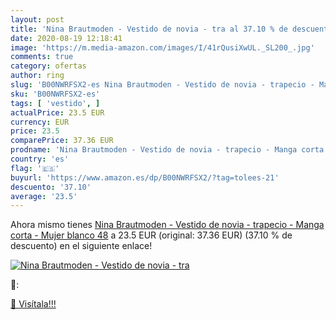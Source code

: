 ```yaml
---
layout: post
title: 'Nina Brautmoden - Vestido de novia - tra al 37.10 % de descuento'
date: 2020-08-19 12:18:41
image: 'https://m.media-amazon.com/images/I/41rQusiXwUL._SL200_.jpg'
comments: true
category: ofertas
author: ring
slug: 'B00NWRFSX2-es Nina Brautmoden - Vestido de novia - trapecio - Manga...'
sku: 'B00NWRFSX2-es'
tags: [ 'vestido', ]
actualPrice: 23.5 EUR
currency: EUR
price: 23.5
comparePrice: 37.36 EUR
prodname: 'Nina Brautmoden - Vestido de novia - trapecio - Manga corta - Mujer blanco 48'
country: 'es'
flag: '🇪🇸'
buyurl: 'https://www.amazon.es/dp/B00NWRFSX2/?tag=tolees-21'
descuento: '37.10'
average: '23.5'
---
```


Ahora mismo tienes [Nina Brautmoden - Vestido de novia - trapecio - Manga corta - Mujer blanco 48](https://www.amazon.es/dp/B00NWRFSX2/?tag=tolees-21) a 23.5 EUR (original: 37.36 EUR) (37.10 %  de descuento) en el siguiente enlace!

[![Nina Brautmoden - Vestido de novia - tra](https://m.media-amazon.com/images/I/41rQusiXwUL._SL200_.jpg)](https://www.amazon.es/dp/B00NWRFSX2/?tag=tolees-21)

🔎:


[🛒 Visítala!!!](https://www.amazon.es/dp/B00NWRFSX2/?tag=tolees-21)
